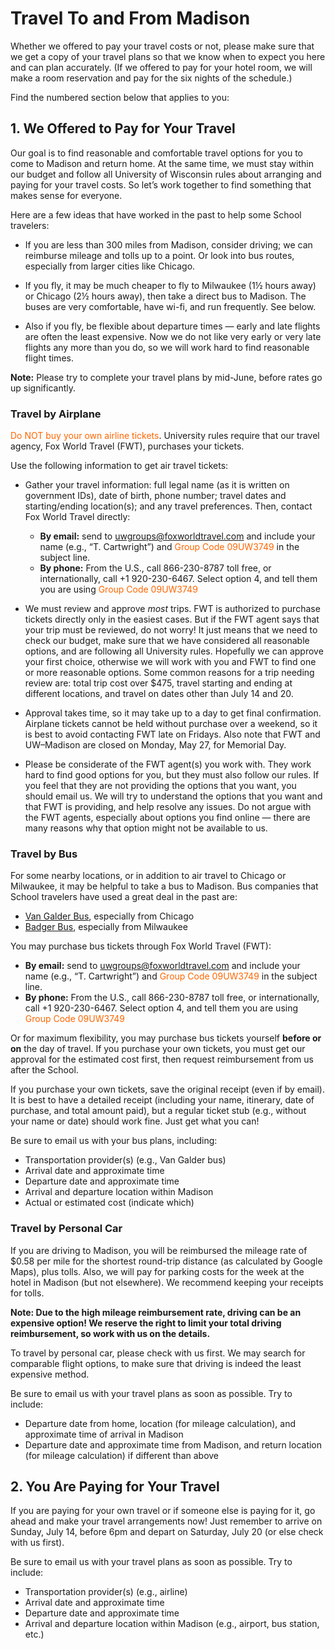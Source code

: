 # Travel To and From Madison

Whether we offered to pay your travel costs or not, please make sure that we get a copy of your travel plans so that we
know when to expect you here and can plan accurately.  (If we offered to pay for your hotel room, we will make a room
reservation and pay for the six nights of the schedule.)

Find the numbered section below that applies to you:

## 1. We Offered to Pay for Your Travel

Our goal is to find reasonable and comfortable travel options for you to come to Madison and return home.  At the same
time, we must stay within our budget and follow all University of Wisconsin rules about arranging and paying for your
travel costs.  So let&rsquo;s work together to find something that makes sense for everyone.

Here are a few ideas that have worked in the past to help some School travelers:

- If you are less than 300 miles from Madison, consider driving; we can reimburse mileage and tolls up to a point.  Or
  look into bus routes, especially from larger cities like Chicago.

- If you fly, it may be much cheaper to fly to Milwaukee (1&frac12; hours away) or Chicago (2&frac12; hours away), then
  take a direct bus to Madison.  The buses are very comfortable, have wi-fi, and run frequently.  See below.

- Also if you fly, be flexible about departure times — early and late flights are often the least expensive.  Now we do
  not like very early or very late flights any more than you do, so we will work hard to find reasonable flight times.

**Note:** Please try to complete your travel plans by mid-June, before rates go up significantly.

### Travel by Airplane

<span style="color: #FF6600;">Do NOT buy your own airline tickets</span>.  University rules require that our travel
agency, Fox World Travel (FWT), purchases your tickets.

Use the following information to get air travel tickets:

- Gather your travel information: full legal name (as it is written on government IDs), date of birth, phone number;
  travel dates and starting/ending location(s); and any travel preferences.  Then, contact Fox World Travel directly:
    - **By email:** send to <uwgroups@foxworldtravel.com> and include your name (e.g., &ldquo;T. Cartwright&rdquo;) and
      <span style="color: #FF6600;">Group Code 09UW3749</span> in the subject line.
    - **By phone:** From the U.S., call 866-230-8787 toll free, or internationally, call +1&nbsp;920-230-6467.  Select
      option 4, and tell them you are using <span style="color: #FF6600;">Group Code 09UW3749</span>

- We must review and approve *most* trips.  FWT is authorized to purchase tickets directly only in the easiest cases.
  But if the FWT agent says that your trip must be reviewed, do not worry!  It just means that we need to check our
  budget, make sure that we have considered all reasonable options, and are following all University rules.  Hopefully
  we can approve your first choice, otherwise we will work with you and FWT to find one or more reasonable options.
  Some common reasons for a trip needing review are: total trip cost over $475, travel starting and ending at different
  locations, and travel on dates other than July 14 and 20.

- Approval takes time, so it may take up to a day to get final confirmation.  Airplane tickets cannot be held without
  purchase over a weekend, so it is best to avoid contacting FWT late on Fridays.  Also note that FWT and
  UW&ndash;Madison are closed on Monday, May 27, for Memorial Day.

- Please be considerate of the FWT agent(s) you work with.  They work hard to find good options for you, but they must
  also follow our rules.  If you feel that they are not providing the options that you want, you should email us.  We
  will try to understand the options that you want and that FWT is providing, and help resolve any issues.  Do not argue
  with the FWT agents, especially about options you find online&nbsp;&mdash; there are many reasons why that option
  might not be available to us.

### Travel by Bus

For some nearby locations, or in addition to air travel to Chicago or Milwaukee, it may be helpful to take a bus to
Madison.  Bus companies that School travelers have used a great deal in the past are:

- [Van Galder Bus](https://www.govangalder.com/Schedule/TimeSchedule), especially from Chicago
- [Badger Bus](https://badgerbus.com/), especially from Milwaukee

You may purchase bus tickets through Fox World Travel (FWT):

- **By email:** send to <uwgroups@foxworldtravel.com> and include your name (e.g., &ldquo;T. Cartwright&rdquo;) and
  <span style="color: #FF6600;">Group Code 09UW3749</span> in the subject line.
- **By phone:** From the U.S., call 866-230-8787 toll free, or internationally, call +1&nbsp;920-230-6467.  Select
  option 4, and tell them you are using <span style="color: #FF6600;">Group Code 09UW3749</span>

Or for maximum flexibility, you may purchase bus tickets yourself **before or on** the day of travel.  If you purchase
your own tickets, you must get our approval for the estimated cost first, then request reimbursement from us after the
School.

If you purchase your own tickets, save the original receipt (even if by email).  It is best to have a detailed receipt
(including your name, itinerary, date of purchase, and total amount paid), but a regular ticket stub (e.g., without your
name or date) should work fine.  Just get what you can!

Be sure to email us with your bus plans, including:

- Transportation provider(s) (e.g., Van Galder bus)
- Arrival date and approximate time
- Departure date and approximate time
- Arrival and departure location within Madison
- Actual or estimated cost (indicate which)

### Travel by Personal Car

If you are driving to Madison, you will be reimbursed the mileage rate of $0.58 per mile for the shortest round-trip
distance (as calculated by Google Maps), plus tolls.  Also, we will pay for parking costs for the week at the hotel in
Madison (but not elsewhere).  We recommend keeping your receipts for tolls.

**Note: Due to the high mileage reimbursement rate, driving can be an expensive option!  We reserve the right to limit
your total driving reimbursement, so work with us on the details.**

To travel by personal car, please check with us first.  We may search for comparable flight options, to make sure that
driving is indeed the least expensive method.

Be sure to email us with your travel plans as soon as possible.  Try to include:

- Departure date from home, location (for mileage calculation), and approximate time of arrival in Madison
- Departure date and approximate time from Madison, and return location (for mileage calculation) if different than above


## 2. You Are Paying for Your Travel

If you are paying for your own travel or if someone else is paying for it, go ahead and make your travel arrangements
now!  Just remember to arrive on Sunday, July 14, before 6pm and depart on Saturday, July 20 (or else check with us
first).

Be sure to email us with your travel plans as soon as possible.  Try to include:

- Transportation provider(s) (e.g., airline)
- Arrival date and approximate time
- Departure date and approximate time
- Arrival and departure location within Madison (e.g., airport, bus station, etc.)
